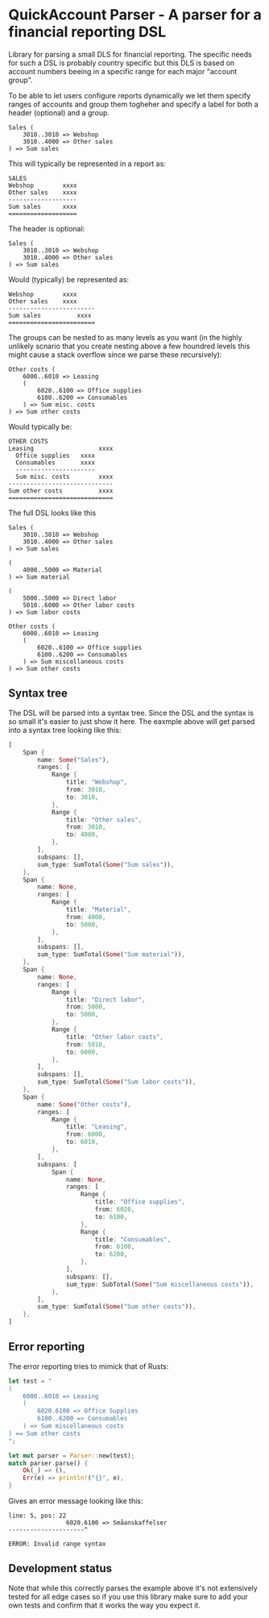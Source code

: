 
# QuickAccount Parser - A parser for a financial reporting DSL

Library for parsing a small DLS for financial reporting. The specific needs for such a DSL is
probably country specific but this DLS is based on account numbers beeing in a specific
range for each major "account group".

To be able to let users configure reports dynamically we let them specify ranges of accounts
and group them togheher and specify a label for both a header (optional) and a group.

```
Sales (
    3010..3010 => Webshop
    3010..4000 => Other sales
) => Sum sales
```

This will typically be represented in a report as:

```
SALES
Webshop        xxxx
Other sales    xxxx
-------------------
Sum sales      xxxx
===================
```

The header is optional:

```
Sales (
    3010..3010 => Webshop
    3010..4000 => Other sales
) => Sum sales
```

Would (typically) be represented as:

```
Webshop        xxxx
Other sales    xxxx
------------------------
Sum sales          xxxx
========================
```

The groups can be nested to as many levels as you want (in the highly unlikely scnario that you
create nesting above a few houndred levels this might cause a stack overflow since we parse
these recursively):

```
Other costs (
    6000..6010 => Leasing
    (
        6020..6100 => Office supplies
        6100..6200 => Consumables
    ) => Sum misc. costs
) => Sum other costs
```

Would typically be:

```
OTHER COSTS
Leasing                  xxxx
  Office supplies   xxxx
  Consumables       xxxx
  ----------------------
  Sum misc. costs        xxxx
-----------------------------
Sum other costs          xxxx
=============================
```

The full DSL looks like this

```
Sales (
    3010..3010 => Webshop
    3010..4000 => Other sales
) => Sum sales

(
    4000..5000 => Material
) => Sum material

(
    5000..5000 => Direct labor
    5010..6000 => Other labor costs
) => Sum labor costs

Other costs (
    6000..6010 => Leasing
    (
        6020..6100 => Office supplies
        6100..6200 => Consumables
    ) => Sum miscellaneous costs
) => Sum other costs
```

## Syntax tree

The DSL will be parsed into a syntax tree. Since the DSL and the syntax is so small
it's easier to just show it here. The eaxmple above will get parsed into a syntax tree
looking like this:

```rust
[
    Span {
        name: Some("Sales"),
        ranges: [
            Range {
                title: "Webshop",
                from: 3010,
                to: 3010,
            },
            Range {
                title: "Other sales",
                from: 3010,
                to: 4000,
            },
        ],
        subspans: [],
        sum_type: SumTotal(Some("Sum sales")),
    },
    Span {
        name: None,
        ranges: [
            Range {
                title: "Material",
                from: 4000,
                to: 5000,
            },
        ],
        subspans: [],
        sum_type: SumTotal(Some("Sum material")),
    },
    Span {
        name: None,
        ranges: [
            Range {
                title: "Direct labor",
                from: 5000,
                to: 5000,
            },
            Range {
                title: "Other labor costs",
                from: 5010,
                to: 6000,
            },
        ],
        subspans: [],
        sum_type: SumTotal(Some("Sum labor costs")),
    },
    Span {
        name: Some("Other costs"),
        ranges: [
            Range {
                title: "Leasing",
                from: 6000,
                to: 6010,
            },
        ],
        subspans: [
            Span {
                name: None,
                ranges: [
                    Range {
                        title: "Office supplies",
                        from: 6020,
                        to: 6100,
                    },
                    Range {
                        title: "Consumables",
                        from: 6100,
                        to: 6200,
                    },
                ],
                subspans: [],
                sum_type: SubTotal(Some("Sum miscellaneous costs")),
            },
        ],
        sum_type: SumTotal(Some("Sum other costs")),
    },
]
```

## Error reporting

The error reporting tries to mimick that of Rusts:

```rust
let test = "
(
    6000..6010 => Leasing
    (
        6020.6100 => Office Supplies
        6100..6200 => Consumables
    ) => Sum miscellaneous costs
) == Sum other costs
";

let mut parser = Parser::new(test);
match parser.parse() {
    Ok(_) => (),
    Err(e) => println!("{}", e),
}
```

Gives an error message looking like this:

```
line: 5, pos: 22
                6020.6100 => Småanskaffelser
---------------------^

ERROR: Invalid range syntax
```

## Development status

Note that while this correctly parses the example above it's not extensively tested for all
edge cases so if you use this library make sure to add your own tests and confirm that it
works the way you expect it.

